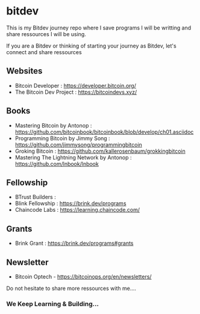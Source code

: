 # bitdev

This is my Bitdev journey repo where I save programs I will be writting and share ressources I will be using.

If you are a Bitdev or thinking of starting your journey as Bitdev, let's connect and share ressources

## Websites

- Bitcoin Developer : https://developer.bitcoin.org/
- The Bitcoin Dev Project : https://bitcoindevs.xyz/

## Books

- Mastering Bitcoin by Antonop : https://github.com/bitcoinbook/bitcoinbook/blob/develop/ch01.asciidoc
- Programming Bitcoin by Jimmy Song : https://github.com/jimmysong/programmingbitcoin
- Groking Bitcoin : https://github.com/kallerosenbaum/grokkingbitcoin
- Mastering The Lightning Network by Antonop : https://github.com/lnbook/lnbook

## Fellowship

- BTrust Builders : 
- Blink Fellowship : https://brink.dev/programs
- Chaincode Labs : https://learning.chaincode.com/

## Grants

- Brink Grant : https://brink.dev/programs#grants

## Newsletter

- Bitcoin Optech - https://bitcoinops.org/en/newsletters/

Do not hesitate to share more ressources with me....

### We Keep Learning & Building...
